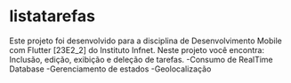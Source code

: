 # listatarefas

Este projeto foi desenvolvido para a disciplina de Desenvolvimento Mobile com Flutter [23E2_2] do Instituto Infnet.
Neste projeto você encontra: Inclusão, edição, exibição e deleção de tarefas.
-Consumo de RealTime Database
-Gerenciamento de estados
-Geolocalização


